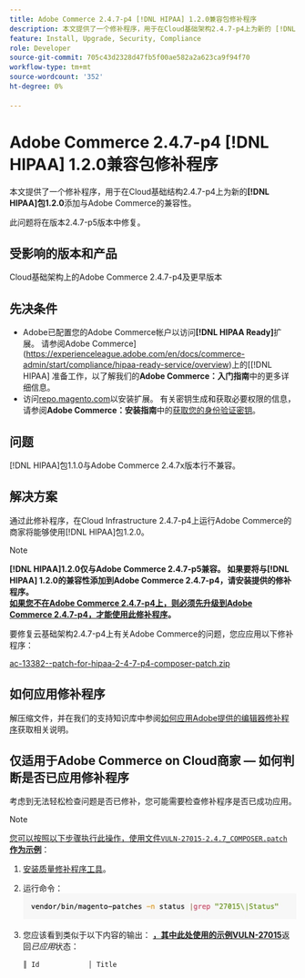 ```yaml
---
title: Adobe Commerce 2.4.7-p4 [!DNL HIPAA] 1.2.0兼容包修补程序
description: 本文提供了一个修补程序，用于在Cloud基础架构2.4.7-p4上为新的 [!DNL HIPAA] 包1.2.0添加与Adobe Commerce的兼容性
feature: Install, Upgrade, Security, Compliance
role: Developer
source-git-commit: 705c43d2328d47fb5f00ae582a2a623ca9f94f70
workflow-type: tm+mt
source-wordcount: '352'
ht-degree: 0%

---
```


# Adobe Commerce 2.4.7-p4 [!DNL HIPAA] 1.2.0兼容包修补程序

本文提供了一个修补程序，用于在Cloud基础结构2.4.7-p4上为新的&#x200B;**[!DNL HIPAA]包1.2.0**&#x200B;添加与Adobe Commerce的兼容性。

此问题将在版本2.4.7-p5版本中修复。

## 受影响的版本和产品

Cloud基础架构上的Adobe Commerce 2.4.7-p4及更早版本

## 先决条件

* Adobe已配置您的Adobe Commerce帐户以访问&#x200B;**[!DNL HIPAA Ready]**&#x200B;扩展。 请参阅Adobe Commerce](https://experienceleague.adobe.com/en/docs/commerce-admin/start/compliance/hipaa-ready-service/overview)上的[[!DNL HIPAA] 准备工作，以了解我们的&#x200B;**Adobe Commerce：入门指南**&#x200B;中的更多详细信息。
* 访问[repo.magento.com](https://repo.magento.com)以安装扩展。 有关密钥生成和获取必要权限的信息，请参阅&#x200B;**Adobe Commerce：安装指南**&#x200B;中的[获取您的身份验证密钥](https://experienceleague.adobe.com/en/docs/commerce-operations/installation-guide/prerequisites/authentication-keys)。

## 问题

[!DNL HIPAA]包1.1.0与Adobe Commerce 2.4.7x版本行不兼容。

## 解决方案

通过此修补程序，在Cloud Infrastructure 2.4.7-p4上运行Adobe Commerce的商家将能够使用[!DNL HIPAA]包1.2.0。

>[!NOTE]
>
>**[!DNL HIPAA]1.2.0仅与Adobe Commerce 2.4.7-p5兼容。 如果要将与[!DNL HIPAA] 1.2.0的兼容性添加到Adobe Commerce 2.4.7-p4，请安装提供的修补程序。<br><u>如果您不在Adobe Commerce 2.4.7-p4上，则必须先升级到Adobe Commerce 2.4.7-p4，才能使用此修补程序</u>。**

要修复云基础架构2.4.7-p4上有关Adobe Commerce的问题，您应应用以下修补程序：

[ac-13382--patch-for-hipaa-2-4-7-p4-composer-patch.zip](assets/ac-13382--patch-for-hipaa-2-4-7-p4-composer-patch.zip)

## 如何应用修补程序

解压缩文件，并在我们的支持知识库中参阅[如何应用Adobe提供的编辑器修补程序](https://experienceleague.adobe.com/docs/commerce-knowledge-base/kb/how-to/how-to-apply-a-composer-patch-provided-by-magento.html)获取相关说明。

## 仅适用于Adobe Commerce on Cloud商家 — 如何判断是否已应用修补程序

考虑到无法轻松检查问题是否已修补，您可能需要检查修补程序是否已成功应用。

>[!NOTE]
>
><u>您可以按照以下步骤执行此操作，使用文件`VULN-27015-2.4.7_COMPOSER.patch` **作为示例**</u>：

1. [安装质量修补程序工具](https://experienceleague.adobe.com/docs/commerce-operations/tools/quality-patches-tool/usage.html)。
1. 运行命令： <br>
   ![cve-2024-34102-tell-if-patch-applied-code](assets/cve-2024-34102-tell-if-patch-applied-code.png)
1. 您应该看到类似于以下内容的输出： **<u>，其中此处使用的示例VULN-27015</u>**&#x200B;返回&#x200B;*已应用*&#x200B;状态：

   ```bash
   ║ Id            │ Title                                                        │ Category        │ Origin                 │ Status      │ Details                                          ║ ║ N/A           │ ../m2-hotfixes/VULN-27015-2.4.7_COMPOSER_patch.patch      │ Other           │ Local                  │ Applied     │ Patch type: Custom                                
   ```

<!-- For Step 2:
     ```bash
    vendor/bin/magento-patches -n status |grep "27015\|Status"
     ```
-->
